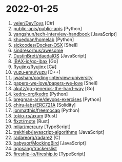 # 2022-01-25

1. [veler/DevToys](https://github.com/veler/DevToys "A Swiss Army knife for developers.") [C#]
2. [public-apis/public-apis](https://github.com/public-apis/public-apis "A collective list of free APIs") [Python]
3. [yangshun/tech-interview-handbook](https://github.com/yangshun/tech-interview-handbook "💯 Curated interview preparation materials for busy engineers") [JavaScript]
4. [khuedoan/homelab](https://github.com/khuedoan/homelab "My self-hosting infrastructure, fully automated from empty disk to operating services") [Python]
5. [sickcodes/Docker-OSX](https://github.com/sickcodes/Docker-OSX "Run Mac in a Docker! Run near native OSX-KVM in Docker! X11 Forwarding! CI/CD for OS X!") [Shell]
6. [sindresorhus/awesome](https://github.com/sindresorhus/awesome "😎 Awesome lists about all kinds of interesting topics") 
7. [DustinBrett/daedalOS](https://github.com/DustinBrett/daedalOS "Desktop environment in the browser.") [JavaScript]
8. [IBAX-io/go-ibax](https://github.com/IBAX-io/go-ibax "An innovative Blockchain Protocol Platform, which everyone can deploy their own applications quickly and easily, such as Dapp, DeFi, DAO, Cross-Blockchain transactions, etc.") [Go]
9. [Ryujinx/Ryujinx](https://github.com/Ryujinx/Ryujinx "Experimental Nintendo Switch Emulator written in C#") [C#]
10. [yuzu-emu/yuzu](https://github.com/yuzu-emu/yuzu "Nintendo Switch Emulator") [C++]
11. [jwasham/coding-interview-university](https://github.com/jwasham/coding-interview-university "A complete computer science study plan to become a software engineer.") 
12. [papers-we-love/papers-we-love](https://github.com/papers-we-love/papers-we-love "Papers from the computer science community to read and discuss.") [Shell]
13. [akutz/go-generics-the-hard-way](https://github.com/akutz/go-generics-the-hard-way "A hands-on approach to getting started with Go generics.") [Go]
14. [kedro-org/kedro](https://github.com/kedro-org/kedro "A Python framework for creating reproducible, maintainable and modular data science code.") [Python]
15. [bregman-arie/devops-exercises](https://github.com/bregman-arie/devops-exercises "Linux, Jenkins, AWS, SRE, Prometheus, Docker, Python, Ansible, Git, Kubernetes, Terraform, OpenStack, SQL, NoSQL, Azure, GCP, DNS, Elastic, Network, Virtualization. DevOps Interview Questions") [Python]
16. [chiru-labs/ERC721A](https://github.com/chiru-labs/ERC721A "https://ERC721A.org") [Solidity]
17. [jonmatthis/freemocap](https://github.com/jonmatthis/freemocap "Free like Freedom") [Python]
18. [tokio-rs/axum](https://github.com/tokio-rs/axum "Ergonomic and modular web framework built with Tokio, Tower, and Hyper") [Rust]
19. [flxzt/rnote](https://github.com/flxzt/rnote "A simple drawing application to create handwritten notes.") [Rust]
20. [mljar/mercury](https://github.com/mljar/mercury "Mercury: easily convert Python notebook to web app and share with others") [TypeScript]
21. [trekhleb/javascript-algorithms](https://github.com/trekhleb/javascript-algorithms "📝 Algorithms and data structures implemented in JavaScript with explanations and links to further readings") [JavaScript]
22. [radareorg/radare2](https://github.com/radareorg/radare2 "UNIX-like reverse engineering framework and command-line toolset") [C]
23. [babysor/MockingBird](https://github.com/babysor/MockingBird "🚀AI拟声: 5秒内克隆您的声音并生成任意语音内容 Clone a voice in 5 seconds to generate arbitrary speech in real-time") [JavaScript]
24. [ngosang/trackerslist](https://github.com/ngosang/trackerslist "Updated list of public BitTorrent trackers") 
25. [fireship-io/fireship.io](https://github.com/fireship-io/fireship.io "Build and ship your app faster https://fireship.io") [TypeScript]
